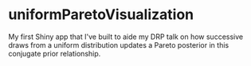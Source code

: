 # uniformParetoVisualization
My first Shiny app that I've built to aide my DRP talk on how successive draws from a uniform distribution updates a Pareto posterior in this conjugate prior relationship.

